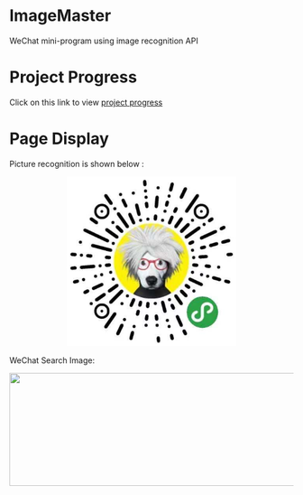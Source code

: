 # ImageMaster
WeChat mini-program using image recognition API

# Project Progress
Click on this link to view [project progress](https://github.com/ZHJ0125/ImageMaster/projects/1)

# Page Display
Picture recognition is shown below :
<div align=center><img width="300" height="300" src="./Project_Data/WeChat_Image.jpg"/></div>

WeChat Search Image:
<div align=center><img width="600" height="200" src="./Project_Data/WeChat_Search.png"/></div>
